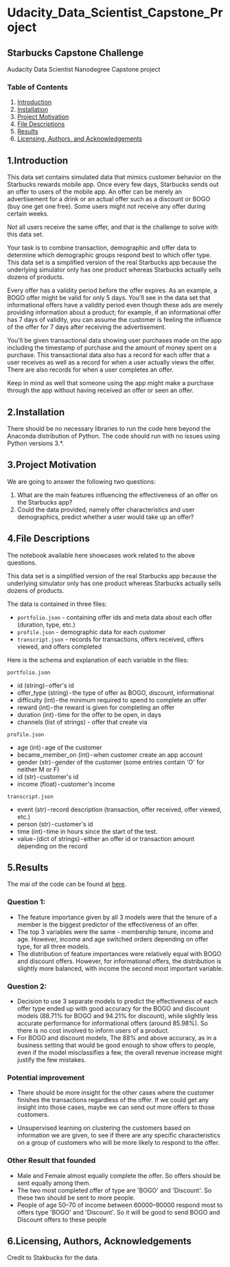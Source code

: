 # Udacity_Data_Scientist_Capstone_Project
## Starbucks Capstone Challenge
Audacity Data Scientist Nanodegree Capstone project

### Table of Contents

1. [Introduction](#introduction)
2. [Installation](#installation)
3. [Project Motivation](#motivation)
4. [File Descriptions](#files)
5. [Results](#results)
6. [Licensing, Authors, and Acknowledgements](#licensing)

<a name="introduction"></a>
## 1.Introduction

This data set contains simulated data that mimics customer behavior on the Starbucks rewards mobile app. Once every few days, Starbucks sends out an offer to users of the mobile app. An offer can be merely an advertisement for a drink or an actual offer such as a discount or BOGO (buy one get one free). Some users might not receive any offer during certain weeks.

Not all users receive the same offer, and that is the challenge to solve with this data set.

Your task is to combine transaction, demographic and offer data to determine which demographic groups respond best to which offer type. This data set is a simplified version of the real Starbucks app because the underlying simulator only has one product whereas Starbucks actually sells dozens of products.

Every offer has a validity period before the offer expires. As an example, a BOGO offer might be valid for only 5 days. You'll see in the data set that informational offers have a validity period even though these ads are merely providing information about a product; for example, if an informational offer has 7 days of validity, you can assume the customer is feeling the influence of the offer for 7 days after receiving the advertisement.

You'll be given transactional data showing user purchases made on the app including the timestamp of purchase and the amount of money spent on a purchase. This transactional data also has a record for each offer that a user receives as well as a record for when a user actually views the offer. There are also records for when a user completes an offer.

Keep in mind as well that someone using the app might make a purchase through the app without having received an offer or seen an offer.

<a name="installation"></a>
## 2.Installation

There should be no necessary libraries to run the code here beyond the Anaconda distribution of Python.  The code should run with no issues using Python versions 3.*.

<a name="motivation"></a>
## 3.Project Motivation

We are going to answer the following two questions:

1. What are the main features influencing the effectiveness of an offer on the Starbucks app?
2. Could the data provided, namely offer characteristics and user demographics, predict whether a user would take up an offer?

<a name="files"></a>
## 4.File Descriptions

The notebook available here showcases work related to the above questions. 

This data set is a simplified version of the real Starbucks app because the underlying simulator only has one product whereas Starbucks actually sells dozens of products.

The data is contained in three files:
- `portfolio.json` - containing offer ids and meta data about each offer (duration, type, etc.)
- `profile.json` - demographic data for each customer
- `transcript.json` - records for transactions, offers received, offers viewed, and offers completed

Here is the schema and explanation of each variable in the files:

`portfolio.json`
- id (string) - offer's id
- offer_type (string) - the type of offer as BOGO, discount, informational
- difficulty (int) - the minimum required to spend to complete an offer
- reward (int) - the reward is given for completing an offer
- duration (int) - time for the offer to be open, in days
- channels (list of strings) - offer that create via

`profile.json`
- age (int) - age of the customer
- became_member_on (int) - when customer create an app account
- gender (str) - gender of the customer (some entries contain 'O' for neither M or F)
- id (str) - customer's id
- income (float) - customer's income

`transcript.json`
- event (str) - record description (transaction, offer received, offer viewed, etc.)
- person (str) - customer's id
- time (int) - time in hours since the start of the test.
- value - (dict of strings) - either an offer id or transaction amount depending on the record

<a name="results"></a>
## 5.Results

The mai of the code can be found at [here](hhttps://github.com/NLkhuyen/Udacity_Data_Scientist_Capstone_Project).

### **Question 1:**
- The feature importance given by all 3 models were that the tenure of a member is the biggest predictor of the effectiveness of an offer.
- The top 3 variables were the same - membership tenure, income and age. However, income and age switched orders depending on offer type, for all three models.
- The distribution of feature importances were relatively equal with BOGO and discount offers. However, for informational offers, the distribution is slightly more balanced, with income the second most important variable.

### **Question 2:**
- Decision to use 3 separate models to predict the effectiveness of each offer type ended up with good accuracy for the BOGO and discount models (88.71% for BOGO and 94.21% for discount), while slightly less accurate performance for informational offers (around 85.98%). So there is no cost involved to inform users of a product.
- For BOGO and discount models, The 88% and above accuracy, as in a business setting that would be good enough to show offers to people, even if the model misclassifies a few, the overall revenue increase might justify the few mistakes.

### **Potential improvement**
- There should be more insight for the other cases where the customer finishes the transactions regardless of the offer. If we could get any insight into those cases, maybe we can send out more offers to those customers.

- Unsupervised learning on clustering the customers based on information we are given, to see if there are any specific characteristics on a group of customers who will be more likely to respond to the offer.

### **Other Result that founded**
- Male and Female almost equally complete the offer. So offers should be sent equally among them.
- The two most completed offer of type are 'BOGO' and 'Discount'. So these two should be sent to more people.
- People of age 50–70 of income between 60000–90000 respond most to offers type 'BOGO' and 'Discount'. So it will be good to send BOGO and Discount offers to these people

<a name="licensing"></a>
## 6.Licensing, Authors, Acknowledgements
Credit to Stakbucks for the data.